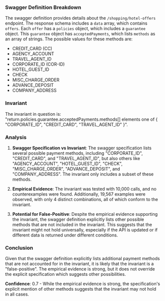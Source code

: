 ### Swagger Definition Breakdown

The swagger definition provides details about the `/shopping/hotel-offers` endpoint. The response schema includes a `data` array, which contains `offers`. Each `offer` has a `policies` object, which includes a `guarantee` object. This `guarantee` object has `acceptedPayments`, which lists `methods` as an array of strings. The possible values for these methods are:

- CREDIT_CARD (CC)
- AGENCY_ACCOUNT
- TRAVEL_AGENT_ID
- CORPORATE_ID (COR-ID)
- HOTEL_GUEST_ID
- CHECK
- MISC_CHARGE_ORDER
- ADVANCE_DEPOSIT
- COMPANY_ADDRESS

### Invariant

The invariant in question is: "return.policies.guarantee.acceptedPayments.methods[] elements one of { "CORPORATE_ID", "CREDIT_CARD", "TRAVEL_AGENT_ID" }".

### Analysis

1. **Swagger Specification vs Invariant**: The swagger specification lists several possible payment methods, including "CORPORATE_ID", "CREDIT_CARD", and "TRAVEL_AGENT_ID", but also others like "AGENCY_ACCOUNT", "HOTEL_GUEST_ID", "CHECK", "MISC_CHARGE_ORDER", "ADVANCE_DEPOSIT", and "COMPANY_ADDRESS". The invariant only includes a subset of these methods.

2. **Empirical Evidence**: The invariant was tested with 10,000 calls, and no counterexamples were found. Additionally, 19,567 examples were observed, with only 4 distinct combinations, all of which conform to the invariant.

3. **Potential for False-Positive**: Despite the empirical evidence supporting the invariant, the swagger definition explicitly lists other possible methods that are not included in the invariant. This suggests that the invariant might not hold universally, especially if the API is updated or if different data is returned under different conditions.

### Conclusion

Given that the swagger definition explicitly lists additional payment methods that are not accounted for in the invariant, it is likely that the invariant is a "false-positive". The empirical evidence is strong, but it does not override the explicit specification which suggests other possibilities.

**Confidence**: 0.7 - While the empirical evidence is strong, the specification's explicit mention of other methods suggests that the invariant may not hold in all cases.

